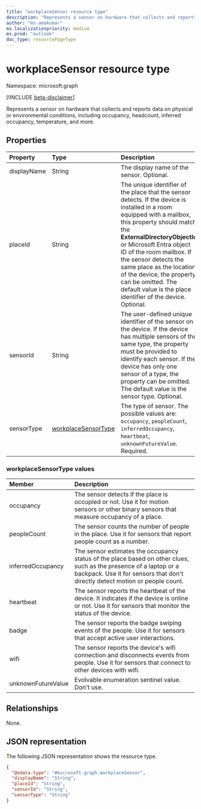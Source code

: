 ```yaml
---
title: "workplaceSensor resource type"
description: "Represents a sensor on hardware that collects and reports data on physical or environmental conditions, including occupancy, headcount, inferred occupancy, temperature, and more."
author: "ms-amakumar"
ms.localizationpriority: medium
ms.prod: "outlook"
doc_type: resourcePageType
---
```


# workplaceSensor resource type

Namespace: microsoft.graph

[!INCLUDE [beta-disclaimer](../../includes/beta-disclaimer.md)]

Represents a sensor on hardware that collects and reports data on physical or environmental conditions, including occupancy, headcount, inferred occupancy, temperature, and more.

## Properties

|Property|Type|Description|
|:---|:---|:---|
|displayName|String|The display name of the sensor. Optional.|
|placeId|String| The unique identifier of the place that the sensor detects. If the device is installed in a room equipped with a mailbox, this property should match the **ExternalDirectoryObjectId** or Microsoft Entra object ID of the room mailbox. If the sensor detects the same place as the location of the device, the property can be omitted. The default value is the place identifier of the device. Optional. |
|sensorId|String| The user-defined unique identifier of the sensor on the device. If the device has multiple sensors of the same type, the property must be provided to identify each sensor. If the device has only one sensor of a type, the property can be omitted. The default value is the sensor type. Optional. |
|sensorType|[workplaceSensorType](../resources/workplacesensor.md#workplacesensortype-values)|The type of sensor. The possible values are: `occupancy`, `peopleCount`, `inferredOccupancy`, `heartbeat`, `unknownFutureValue`. Required. |

### workplaceSensorType values

| Member             | Description                                                                                                                                                                                        |
|:-------------------|:---------------------------------------------------------------------------------------------------------------------------------------------------------------------------------------------------|
| occupancy          | The sensor detects if the place is occupied or not. Use it for motion sensors or other binary sensors that measure occupancy of a place.                                                           |
| peopleCount        | The sensor counts the number of people in the place. Use it for sensors that report people count as a number.                                                                                      |
| inferredOccupancy  | The sensor estimates the occupancy status of the place based on other clues, such as the presence of a laptop or a backpack. Use it for sensors that don't directly detect motion or people count. |
| heartbeat          | The sensor reports the heartbeat of the device. It indicates if the device is online or not. Use it for sensors that monitor the status of the device.                                             |
| badge | The sensor reports the badge swiping events of the people. Use it for sensors that accept active user interactions. |
| wifi | The sensor reports the device's wifi connection and disconnects events from people. Use it for sensors that connect to other devices with wifi. |
| unknownFutureValue | Evolvable enumeration sentinel value. Don't use.                                                                                                                                                   |

## Relationships

None.

## JSON representation
The following JSON representation shows the resource type.
<!-- {
  "blockType": "resource",
  "@odata.type": "microsoft.graph.workplaceSensor"
}
-->
``` json
{
  "@odata.type": "#microsoft.graph.workplaceSensor",
  "displayName": "String",
  "placeId": "String",
  "sensorId": "String",
  "sensorType": "String"
}
```

